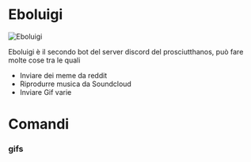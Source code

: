 # Eboluigi
![Eboluigi](https://raw.githubusercontent.com/spartacus04/Eboluigi/master/icon.ico)


Eboluigi è il secondo bot del server discord del prosciutthanos, può fare molte cose tra le quali

  - Inviare dei meme da reddit
  - Riprodurre musica da Soundcloud
  - Inviare Gif varie

# Comandi

### gifs
